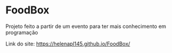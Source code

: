 # FoodBox
Projeto feito a partir de um evento para ter mais conhecimento em programação 

Link do site: https://helenapl145.github.io/FoodBox/
